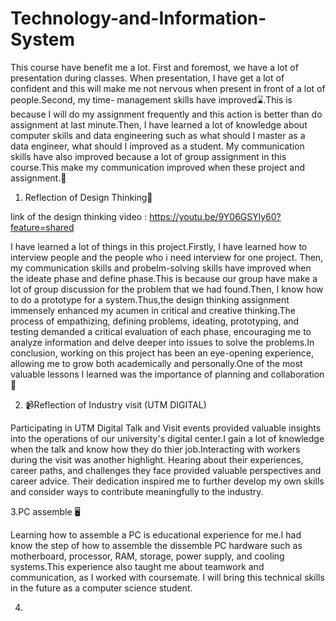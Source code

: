 # Technology-and-Information-System

This course have benefit me a lot. First and foremost, we have a lot of presentation during classes. When presentation, I have get a lot of confident and this will make me not nervous when present in front of a lot of people.Second, my time- management skills have improved⌛.This is because I will do my assignment frequently and this action is better than do assignment at last minute.Then, I have learned a lot of knowledge about computer skills and data engineering such as what should I master as a data engineer, what should I improved as a student. My communication skills have also improved because a lot of group assignment in this course.This make my communication improved when these project and assignment.💬

1. Reflection of Design Thinking🌟


link of the design thinking video : https://youtu.be/9Y06GSYly60?feature=shared


I have learned a lot of things in this project.Firstly, I have learned how to interview people and the people who i need interview for one project. Then, my communication skills and probelm-solving skills have improved when the ideate phase and define phase.This is because our group have make a lot of group discussion for the problem that we had found.Then, I know how to do a prototype for a system.Thus,the design thinking assignment immensely enhanced my acumen in critical and creative thinking.The process of empathizing, defining problems, ideating, prototyping, and testing demanded a critical evaluation of each phase, encouraging me to analyze information and delve deeper into issues to solve the problems.In conclusion, working on this project has been an eye-opening experience, allowing me to grow both academically and personally.One of the most valuable lessons I learned was the importance of planning and collaboration🔧


2. 📹Reflection of Industry visit (UTM DIGITAL)

Participating in UTM Digital Talk and Visit events provided valuable insights into the operations of our university's digital center.I gain a lot of knowledge when the talk and know how they do thier job.Interacting with workers during the visit was another highlight. Hearing about their experiences, career paths, and challenges they face provided valuable perspectives and career advice. Their dedication inspired me to further develop my own skills and consider ways to contribute meaningfully to the industry.

3.PC assemble 🖥️

Learning how to assemble a PC is educational experience for me.I had know the step of how to assemble the dissemble PC hardware such as motherboard, processor, RAM, storage, power supply, and cooling systems.This experience also taught me about teamwork and communication, as I worked with coursemate. I will bring this technical skills in the future as a computer science student.

4.





